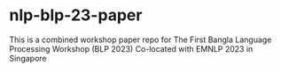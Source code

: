 # nlp-blp-23-paper
This is a combined workshop paper repo for The First Bangla Language Processing Workshop (BLP 2023) Co-located with EMNLP 2023 in Singapore 
